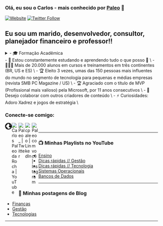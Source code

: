 ### Olá, eu sou o Carlos - mais conhecido por [Paleo][website] 👋

[![Website](https://img.shields.io/website?label=carlosfprocha.com.vc&style=for-the-badge&url=https%3A%2F%2Fcarlosfprocha.com.vc)](https://carlosfprocha.com.vc)
[![Twitter Follow](https://img.shields.io/twitter/follow/Paleo_?color=1DA1F2&logo=twitter&style=for-the-badge)](https://twitter.com/intent/follow?original_referer=https%3A%2F%2Fgithub.com%2FPaleo_&screen_name=Paleo_)

## Eu sou um marido, desenvolvedor, consultor, planejador financeiro e professor!!

<details>
  <summary>- 🎓 Formação Acadêmica</summary>

- Contador <br />
- Analista e Desenvolvedor de Sistemas <br />
- Especialista em Ciências Contábeis <br />
- Especialista em Finanças <br />
- Especialista em Big Data Analytics <br />
- Mestre em Finanças <br />

</details>
- 🌱 Estou constantemente estudando e aprendendo tudo o que posso 🤣 \
- 👨🏻‍🏫 Mais de 20.000 alunos em cursos e treinamentos em três continentes (BR, US e ES) \
- 🏆 Eleito 3 vezes, umas das 150 pessoas mais influentes do mundo no segmento de tecnologia para pequenas e médias empresas (revista SMB PC Magazine / US) \
- 🏆 Agraciado com o título de MVP (Profissional mais valioso) pela Microsoft, por 11 anos consecutivos \
- 👯 Desejo colaborar com outros criadores de conteúdo \
- ⚡ Curiosidades: Adoro Xadrez e jogos de estratégia \

### Conecte-se comigo:

[<img align="left" alt="carlosfprocha.com.vc" width="22px" src="https://raw.githubusercontent.com/iconic/open-iconic/master/svg/globe.svg" />][website]
[<img align="left" alt="Carlos Paleo da Rocha | YouTube" width="22px" src="https://cdn.jsdelivr.net/npm/simple-icons@v3/icons/youtube.svg" />][youtube]
[<img align="left" alt="Paleo_ | Twitter" width="22px" src="https://cdn.jsdelivr.net/npm/simple-icons@v3/icons/twitter.svg" />][twitter]
[<img align="left" alt="cpaleo | LinkedIn" width="22px" src="https://cdn.jsdelivr.net/npm/simple-icons@v3/icons/linkedin.svg" />][linkedin]
[<img align="left" alt="Paleo com você | Instagram" width="22px" src="https://cdn.jsdelivr.net/npm/simple-icons@v3/icons/instagram.svg" />][instagram]

<br />

---

### 📺 Minhas Playlists no YouTube

<!-- YOUTUBE:START -->
- [Ensino](https://www.youtube.com/playlist?list=PLbBa66Rnq-d2up-swE3nDHYsKU9W2WY4i)
- [Dicas rápidas // Gestão](https://www.youtube.com/playlist?list=PLbBa66Rnq-d1yizgBRH8nmJ4PWBfHuID-)
- [Dicas rápidas // Tecnologia](https://www.youtube.com/playlist?list=PLbBa66Rnq-d0ZtoFknA30Mv7V1bNlXAad)
- [Sistemas Operacionais](https://www.youtube.com/playlist?list=PLbBa66Rnq-d2up-swE3nDHYsKU9W2WY4i)
- [Bancos de Dados](https://www.youtube.com/playlist?list=PLbBa66Rnq-d38F_xyNZOVy3ibkuj1Tge8)
<!-- YOUTUBE:END -->

---

### 📕 Minhas postagens de Blog

<!-- BLOG-POST-LIST:START -->
- [Finanças](https://www.carlosfprocha.com.vc/financas/)
- [Gestão](https://www.carlosfprocha.com.vc/gestao/)
- [Tecnologias](https://www.carlosfprocha.com.vc/tecnologias/)
<!-- BLOG-POST-LIST:END -->

---

[website]: https://carlosfprocha.com.vc
[twitter]: https://twitter.com/Paleo_
[youtube]: https://www.youtube.com/c/CarlosPaleodaRocha
[instagram]: https://www.instagram.com/paleocomvc/
[linkedin]: https://br.linkedin.com/in/cpaleo